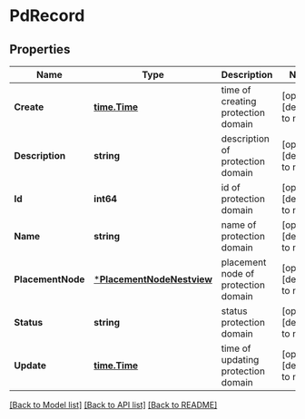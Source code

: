 # PdRecord

## Properties
Name | Type | Description | Notes
------------ | ------------- | ------------- | -------------
**Create** | [**time.Time**](time.Time.md) | time of creating protection domain | [optional] [default to null]
**Description** | **string** | description of protection domain | [optional] [default to null]
**Id** | **int64** | id of protection domain | [optional] [default to null]
**Name** | **string** | name of protection domain | [optional] [default to null]
**PlacementNode** | [***PlacementNodeNestview**](PlacementNode_Nestview.md) | placement node of protection domain | [optional] [default to null]
**Status** | **string** | status protection domain | [optional] [default to null]
**Update** | [**time.Time**](time.Time.md) | time of updating protection domain | [optional] [default to null]

[[Back to Model list]](../README.md#documentation-for-models) [[Back to API list]](../README.md#documentation-for-api-endpoints) [[Back to README]](../README.md)


